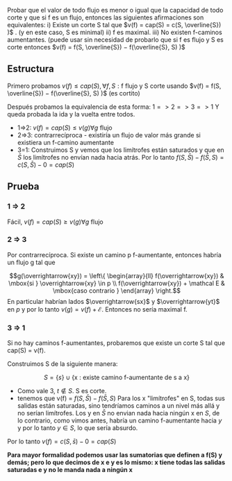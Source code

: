 Probar que el valor de todo flujo es menor o igual que la capacidad de todo corte y que si f es un flujo, entonces las siguientes afirmaciones son equivalentes:
i) Existe un corte S tal que $v(f) = cap(S) = c(S, \overline{S}) )$ . (y en este caso, S es minimal)
ii) f es maximal.
iii) No existen f-caminos aumentantes.
(puede usar sin necesidad de probarlo que si f es flujo y S es corte entonces $v(f) = f(S, \overline{S}) − f(\overline{S}, S) )$


## Estructura
Primero probamos $v(f) \le cap(S), \forall f, S : \text{f flujo y S corte}$ usando $v(f) = f(S, \overline{S}) − f(\overline{S}, S) )$ (es cortito)

Después probamos la equivalencia de esta forma:
$1 => 2 => 3 => 1$
Y queda probada la ida y la vuelta entre todos.

- 1=>2: $v(f) = cap(S) \le v(g) \forall g \text{ flujo}$
- 2=>3: contrarrecíproca - existiría un flujo de valor más grande si existiera un f-camino aumentante
- 3=1: Construimos S y vemos que los limítrofes están saturados y que en $\bar{S}$ los limítrofes no envían nada hacia atrás. Por lo tanto $f(S, \bar{S}) - f(\bar{S}, S) = c(S, \bar{S}) - 0 = cap(S)$

## Prueba
### 1 => 2

Fácil, $v(f) = cap(S) \ge v(g) \forall g \text{ flujo}$

### 2 => 3

Por contrarrecíproca. Si existe un camino p f-aumentante, entonces habría un flujo g tal que

$$g(\overrightarrow{xy}) =
\left\{
	\begin{array}{ll}
		f(\overrightarrow{xy})  & \mbox{si } \overrightarrow{xy} \in p \\
		f(\overrightarrow{xy}) + \mathcal E & \mbox{caso contrario } 
	\end{array}
\right.$$
En particular habrían lados $\overrightarrow{sx}$  y $\overrightarrow{yt}$ en $p$ y por lo tanto $v(g) = v(f) + \mathcal{E}$. Entonces no sería maximal f. 

### 3 => 1
Si no hay caminos f-aumentantes, probaremos que existe un corte S tal que cap(S) = v(f).

Construimos S de la siguiente manera:

$$S = \{s\} \cup  \text {\{x : existe camino f-aumentante de s a x\}}$$
- Como vale 3, $t \notin S$. S es corte.
- tenemos que v(f) = $f(S, \bar{S}) - f(\bar{S}, S)$
Para los x "limítrofes" en S, todas sus salidas están saturadas, sino tendríamos caminos a un nivel más allá y no serían limítrofes.
Los y en $\bar{S}$ no envian nada hacia ningún x en $S$, de lo contrario, como vimos antes, habría un camino f-aumentante hacia $y$ y por lo tanto $y \in S$, lo que sería absurdo.

Por lo tanto $v(f) = c(S, \bar{s}) - 0 = cap(S)$

**Para mayor formalidad podemos usar las sumatorias que definen a f(S) y demás; pero lo que decimos de x e y es lo mismo: x tiene todas las salidas saturadas e y no le manda nada a ningún x**
